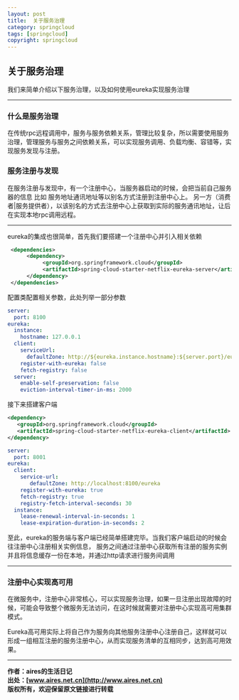 ```yaml
---
layout: post
title:  关于服务治理
category: springcloud 
tags: [springcloud]
copyright: springcloud
---
```


## 关于服务治理
我们来简单介绍以下服务治理，以及如何使用eureka实现服务治理

---
### 什么是服务治理
在传统rpc远程调用中，服务与服务依赖关系，管理比较复杂，所以需要使用服务治理，管理服务与服务之间依赖关系，可以实现服务调用、负载均衡、容错等，实现服务发现与注册。

### 服务注册与发现
在服务注册与发现中，有一个注册中心，当服务器启动的时候，会把当前自己服务器的信息 比如 服务地址通讯地址等以别名方式注册到注册中心上。
另一方（消费者|服务提供者），以该别名的方式去注册中心上获取到实际的服务通讯地址，让后在实现本地rpc调用远程。

---
eureka的集成也很简单，首先我们要搭建一个注册中心并引入相关依赖
```xml
 <dependencies>
      <dependency>
           <groupId>org.springframework.cloud</groupId>
           <artifactId>spring-cloud-starter-netflix-eureka-server</artifactId>
      </dependency>
 </dependencies>
```
配置类配置相关参数，此处列举一部分参数
```yaml
server:
  port: 8100
eureka:
  instance:
    hostname: 127.0.0.1
  client:
    serviceUrl:
      defaultZone: http://${eureka.instance.hostname}:${server.port}/eureka/
    register-with-eureka: false
    fetch-registry: false
  server:
    enable-self-preservation: false
    eviction-interval-timer-in-ms: 2000
```
接下来搭建客户端

```xml
<dependency>
   <groupId>org.springframework.cloud</groupId>
   <artifactId>spring-cloud-starter-netflix-eureka-client</artifactId>
</dependency>
```
```yaml
server:
  port: 8001
eureka:
  client:
    service-url:
       defaultZone: http://localhost:8100/eureka
    register-with-eureka: true
    fetch-registry: true
    registry-fetch-interval-seconds: 30
  instance:
    lease-renewal-interval-in-seconds: 1
    lease-expiration-duration-in-seconds: 2   
```
至此，eureka的服务端与客户端已经简单搭建完毕。当我们客户端启动的时候会往注册中心注册相关实例信息，
服务之间通过注册中心获取所有注册的服务实例并且将信息缓存一份在本地，并通过http请求进行服务间调用

---
### 注册中心实现高可用
在微服务中，注册中心非常核心，可以实现服务治理，如果一旦注册出现故障的时候，可能会导致整个微服务无法访问，在这时候就需要对注册中心实现高可用集群模式。

Eureka高可用实际上将自己作为服务向其他服务注册中心注册自己，这样就可以形成一组相互注册的服务注册中心，从而实现服务清单的互相同步，达到高可用效果。

---
**作者：aires的生活日记**  
**出处：[www.aires.net.cn](http://www.aires.net.cn)**   
**版权所有，欢迎保留原文链接进行转载** 

